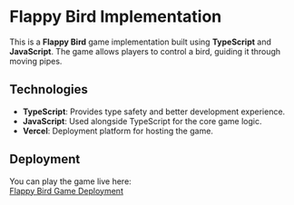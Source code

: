 # Flappy Bird Implementation

This is a **Flappy Bird** game implementation built using **TypeScript** and **JavaScript**. The game allows players to control a bird, guiding it through moving pipes.

## Technologies

- **TypeScript**: Provides type safety and better development experience.
- **JavaScript**: Used alongside TypeScript for the core game logic.
- **Vercel**: Deployment platform for hosting the game.

## Deployment

You can play the game live here:  
[Flappy Bird Game Deployment](https://bird-game-9reid7yi2-khaleds-projects-403334ef.vercel.app/)
